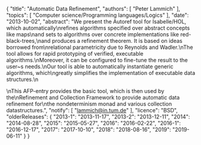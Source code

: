 {
    "title": "Automatic Data Refinement",
    "authors": [
        "Peter Lammich"
    ],
    "topics": [
        "Computer science/Programming languages/Logics"
    ],
    "date": "2013-10-02",
    "abstract": "We present the Autoref tool for Isabelle/HOL, which automatically\nrefines algorithms specified over abstract concepts like maps\nand sets to algorithms over concrete implementations like red-black-trees,\nand produces a refinement theorem. It is based on ideas borrowed from\nrelational parametricity due to Reynolds and Wadler.\nThe tool allows for rapid prototyping of verified, executable algorithms.\nMoreover, it can be configured to fine-tune the result to the user~s needs.\nOur tool is able to automatically instantiate generic algorithms, which\ngreatly simplifies the implementation of executable data structures.\n<p>\nThis AFP-entry provides the basic tool, which is then used by the\nRefinement and Collection Framework to provide automatic data refinement for\nthe nondeterminism monad and various collection datastructures.",
    "notify": [
        "lammich@in.tum.de"
    ],
    "licence": "BSD",
    "olderReleases": {
        "2013-1": "2013-11-17",
        "2013-2": "2013-12-11",
        "2014": "2014-08-28",
        "2015": "2015-05-27",
        "2016": "2016-02-22",
        "2016-1": "2016-12-17",
        "2017": "2017-10-10",
        "2018": "2018-08-16",
        "2019": "2019-06-11"
    }
}
